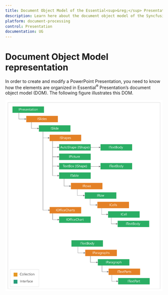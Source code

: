 ```yaml
---
title: Document Object Model of the Essential<sup>&reg;</sup> Presentation library|Syncfusion<sup>&reg;</sup>
description: Learn here about the document object model of the Syncfusion<sup>&reg;</sup> Essential<sup>&reg;</sup> PowerPoint Presentation library and more.
platform: document-processing
control: Presentation
documentation: UG
---
```

# Document Object Model representation

In order to create and modify a PowerPoint Presentation, you need to know how the elements are organized in Essential<sup>&reg;</sup> Presentation’s document object model (DOM). The following figure illustrates this DOM.

![PowerPoint Presentation Document Object Model](DocumentObjectModel_images/DocumentObjectModel_img1.png)


